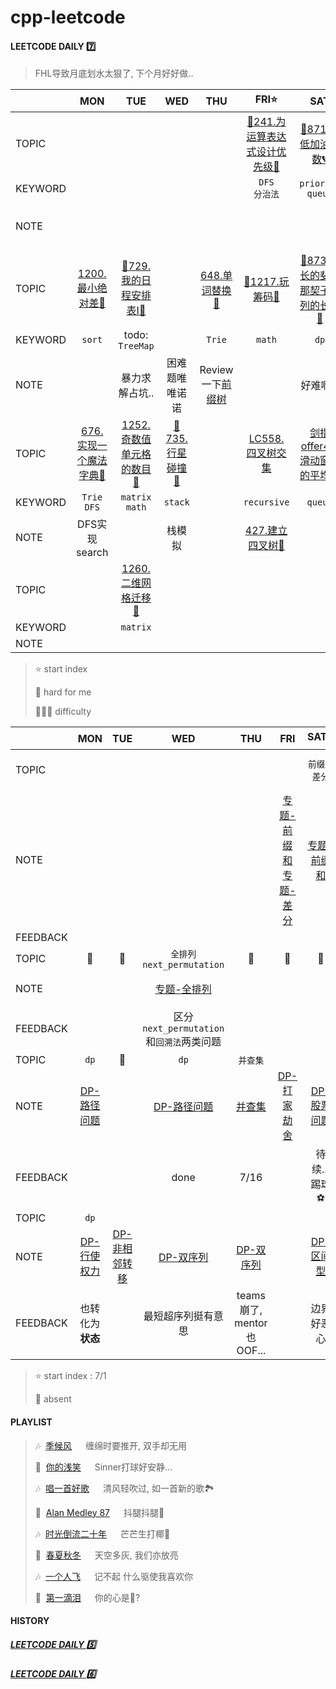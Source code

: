 # cpp-leetcode

#### LEETCODE DAILY 7️⃣

> FHL导致月底划水太狠了, 下个月好好做..

|       |MON|TUE|WED|THU|FRI⭐|SAT|SUN|
|  ---  |:-:|:-:|:-:|:-:|:-:|:-:|:-:|
|TOPIC  |   |   |   |   |[📌241.为运算表达式设计优先级🧡](/workspace/241.%E4%B8%BA%E8%BF%90%E7%AE%97%E8%A1%A8%E8%BE%BE%E5%BC%8F%E8%AE%BE%E8%AE%A1%E4%BC%98%E5%85%88%E7%BA%A7.cpp)|[📌871.最低加油次数💔](/workspace/871.%E6%9C%80%E4%BD%8E%E5%8A%A0%E6%B2%B9%E6%AC%A1%E6%95%B0.cpp)|[📌556.下一个更大元素Ⅲ🧡](/workspace/556.%E4%B8%8B%E4%B8%80%E4%B8%AA%E6%9B%B4%E5%A4%A7%E5%85%83%E7%B4%A0-iii.cpp)|
|KEYWORD|   |   |   |   |`DFS`<br>`分治法`|`priority queue`|`next_permutation`|
|NOTE   |   |   |   |   |   |   |~~todo: 手写全排列..写过忘了~~<br/>[专题-全排列](/markdown/%E4%B8%93%E9%A2%98%20-%20%E5%85%A8%E6%8E%92%E5%88%97.md)|
|TOPIC|[1200.最小绝对差💚](/workspace/1200.%E6%9C%80%E5%B0%8F%E7%BB%9D%E5%AF%B9%E5%B7%AE.cpp)|[📌729.我的日程安排表Ⅰ🧡](/workspace/729.%E6%88%91%E7%9A%84%E6%97%A5%E7%A8%8B%E5%AE%89%E6%8E%92%E8%A1%A8-i.cpp)|   |[648.单词替换🧡](/workspace/648.%E5%8D%95%E8%AF%8D%E6%9B%BF%E6%8D%A2.cpp)|[📌1217.玩筹码💚](/workspace/1217.%E7%8E%A9%E7%AD%B9%E7%A0%81.cpp)|[📌873.最长的斐波那契子序列的长度🧡](/markdown/LC873.%20%E6%9C%80%E9%95%BF%E7%9A%84%E6%96%90%E6%B3%A2%E9%82%A3%E5%A5%91%E5%AD%90%E5%BA%8F%E5%88%97%E7%9A%84%E9%95%BF%E5%BA%A6.md)|❌|
|KEYWORD|`sort`|todo: `TreeMap`|   |`Trie`|`math`|`dp`|`dp`|
|NOTE   |   |暴力求解占坑..|困难题唯唯诺诺|Review一下[前缀树](/markdown/%E4%B8%93%E9%A2%98%20-%20Trie.md)|   |好难啊...|下次做|
|TOPIC  |[676.实现一个魔法字典🧡](/workspace/676.%E5%AE%9E%E7%8E%B0%E4%B8%80%E4%B8%AA%E9%AD%94%E6%B3%95%E5%AD%97%E5%85%B8.cpp)|[1252.奇数值单元格的数目💚](/workspace/1252.%E5%A5%87%E6%95%B0%E5%80%BC%E5%8D%95%E5%85%83%E6%A0%BC%E7%9A%84%E6%95%B0%E7%9B%AE.cpp)|[📌735.行星碰撞🧡](/workspace/735.%E8%A1%8C%E6%98%9F%E7%A2%B0%E6%92%9E.cpp)|   |[LC558. 四叉树交集](/workspace/558.%E5%9B%9B%E5%8F%89%E6%A0%91%E4%BA%A4%E9%9B%86.cpp)|[剑指offer41.滑动窗口的平均值](https://leetcode.cn/problems/length-of-longest-fibonacci-subsequence)|   |
|KEYWORD|`Trie` `DFS`|`matrix` `math`|`stack`|   |`recursive`|`queue`|   |
|NOTE   |DFS实现search|   |栈模拟|   |[427.建立四叉树🧡](/workspace/427.%E5%BB%BA%E7%AB%8B%E5%9B%9B%E5%8F%89%E6%A0%91.cpp)|   |   |
|TOPIC  |   |[1260.二维网格迁移💚](https://leetcode.cn/problems/shift-2d-grid/)
|KEYWORD|   |`matrix`|
|NOTE   |   |   |

> ⭐ start index   
> 
> 📌 hard for me        
> 
> 💚🧡💔 difficulty



|        |MON|TUE|WED|THU|FRI|SAT⭐|SUN|
|  ---   |:-:|:-:|:-:|:-:|:-:|:-:|:-:|
|TOPIC   |   |   |   |   |   |`前缀和` <br/> `差分`|`二维前缀和` <br/> `周赛`|
|NOTE    |   |   |   |   |[专题-前缀和](/markdown/%E4%B8%93%E9%A2%98%20-%20%E5%89%8D%E7%BC%80%E5%92%8C.md) <br/> [专题-差分](/markdown/%E4%B8%93%E9%A2%98%20-%20%E5%B7%AE%E5%88%86.md)|[专题-前缀和](https://github.com/MyLeetCodeRecord/cpp-leetcode/blob/master/markdown/%E4%B8%93%E9%A2%98%20-%20%E5%89%8D%E7%BC%80%E5%92%8C.md#%E4%BA%8C%E7%BB%B4%E5%89%8D%E7%BC%80%E5%92%8C)|[Weekly 1](/record/2022/July-Weekly-1.md)|
|FEEDBACK|   |   |   |   |   |   |   |
|TOPIC|📅|📅|`全排列` <br/> `next_permutation`|📅|📅|📅|`dp`|
|NOTE |   |   |[专题-全排列](/markdown/%E4%B8%93%E9%A2%98%20-%20%E5%85%A8%E6%8E%92%E5%88%97.md)|    |   |   |[DP-路径问题](/markdown/%E4%B8%93%E9%A2%98%20-%20DP%20-%20%E8%B7%AF%E5%BE%84%E9%97%AE%E9%A2%98.md)|
|FEEDBACK|   |   |区分`next_permutation`和`回溯法`两类问题|   |   |   |TODO:有空可以补个周赛|
|TOPIC   |`dp`|📅|`dp`|`并查集`|   |   |   |
|NOTE    |[DP-路径问题](/markdown/%E4%B8%93%E9%A2%98%20-%20DP%20-%20%E8%B7%AF%E5%BE%84%E9%97%AE%E9%A2%98.md)|   |[DP-路径问题](/markdown/%E4%B8%93%E9%A2%98%20-%20DP%20-%20%E8%B7%AF%E5%BE%84%E9%97%AE%E9%A2%98.md)|[并查集](/markdown/%E4%B8%93%E9%A2%98%20-%20%E5%B9%B6%E6%9F%A5%E9%9B%86.md)|[DP-打家劫舍](/markdown/%E4%B8%93%E9%A2%98%20-%20DP%20-%20%E5%BC%BA%E7%9B%97%E9%97%AE%E9%A2%98.md)<br/>|[DP-股票问题](/markdown/%E4%B8%93%E9%A2%98%20-%20DP%20-%20%E8%82%A1%E7%A5%A8%E9%97%AE%E9%A2%98.md)|[DP-股票问题](/markdown/%E4%B8%93%E9%A2%98%20-%20DP%20-%20%E8%82%A1%E7%A5%A8%E9%97%AE%E9%A2%98.md)
|FEEDBACK|   |   |done|7/16|   |待续...踢球⚽|done<br>又是没周赛的一周呢|
|TOPIC   |`dp`|   |   |   |   |   |   |
|NOTE    |[DP-行使权力](/markdown/%E4%B8%93%E9%A2%98%20-%20DP%20-%20%E8%A1%8C%E4%BD%BF%E6%9D%83%E5%8A%9B.md)|[DP-非相邻转移](/markdown/%E4%B8%93%E9%A2%98%20-%20DP%20-%20%E9%9D%9E%E7%9B%B8%E9%82%BB%E8%BD%AC%E7%A7%BB.md)|[DP-双序列](/markdown/%E4%B8%93%E9%A2%98%20-%20DP%20-%20%E5%8F%8C%E5%BA%8F%E5%88%97.md)|[DP-双序列](/markdown/%E4%B8%93%E9%A2%98%20-%20DP%20-%20%E5%8F%8C%E5%BA%8F%E5%88%97.md)|   |[DP-区间型](/markdown/%E4%B8%93%E9%A2%98%20-%20DP%20-%20%E5%8C%BA%E9%97%B4%E5%9E%8B.md)|[Weekly-4](record/July-Weekly-4.md)|
|FEEDBACK|也转化为**状态**|   |最短超序列挺有意思|teams崩了, mentor也OOF...|   |边界好恶心|摆烂 看世界ak|

> ⭐ start index : 7/1
> 
> 📅 absent


#### PLAYLIST
> 🎶&nbsp; [季候风](https://c.y.qq.com/base/fcgi-bin/u?__=d1qdCO)  &emsp; 缠绵时要推开, 双手却无用
> 
> 🎵&nbsp; [你的浅笑](https://c.y.qq.com/base/fcgi-bin/u?__=6zkUD) &emsp; Sinner打球好安静...
> 
> 🎶&nbsp; [唱一首好歌](https://c.y.qq.com/base/fcgi-bin/u?__=2XYeI7CGfNKc) &emsp; 清风轻吹过, 如一首新的歌🏞️
> 
> 🎵&nbsp; [Alan Medley 87](https://c.y.qq.com/base/fcgi-bin/u?__=yeo4QEf) &emsp; 抖腿抖腿🎉
>
> 🎶&nbsp; [时光倒流二十年](https://c.y.qq.com/base/fcgi-bin/u?__=E8241h) &emsp; 芒芒生打椰🥤
>
> 🎵&nbsp; [春夏秋冬](https://c.y.qq.com/base/fcgi-bin/u?__=cZ8zT) &emsp; 天空多灰, 我们亦放亮
>
> 🎶&nbsp; [一个人飞](https://c.y.qq.com/base/fcgi-bin/u?__=Snf3AF) &emsp; 记不起 什么驱使我喜欢你
>
> 🎵&nbsp; [第一滴泪](https://c.y.qq.com/base/fcgi-bin/u?__=KVgKDz) &emsp; 你的心是🔨?

#### HISTORY

##### [LEETCODE DAILY 5️⃣](/record/2022/2022-05.md)

##### [LEETCODE DAILY 6️⃣](/record/2022/2022-06.md)